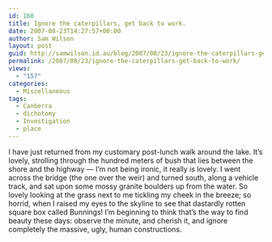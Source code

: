 ```yaml
---
id: 160
title: Ignore the caterpillars, get back to work.
date: 2007-08-23T14:27:57+00:00
author: Sam Wilson
layout: post
guid: http://samwilson.id.au/blog/2007/08/23/ignore-the-caterpillars-get-back-to-work/
permalink: /2007/08/23/ignore-the-caterpillars-get-back-to-work/
views:
  - "157"
categories:
  - Miscellaneous
tags:
  - Canberra
  - dichotomy
  - Investigation
  - place
---
```

I have just returned from my customary post-lunch walk around the lake. It&#8217;s lovely, strolling through the hundred meters of bush that lies between the shore and the highway — I&#8217;m not being ironic, it really _is_ lovely. I went across the bridge (the one over the weir) and turned south, along a vehicle track, and sat upon some mossy granite boulders up from the water. So lovely looking at the grass next to me tickling my cheek in the breeze; so horrid, when I raised my eyes to the skyline to see that dastardly rotten square box called Bunnings! I&#8217;m beginning to think that&#8217;s the way to find beauty these days: observe the minute, and cherish it, and ignore completely the massive, ugly, human constructions.